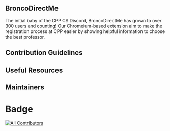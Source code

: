 ## BroncoDirectMe
The initial baby of the CPP CS Discord, BroncoDirectMe has grown to over 300 users and counting! Our Chromeium-based extension aim to make the registration process at CPP easier by showing helpful information to choose the best professor.
## Contribution Guidelines

## Useful Resources

## Maintainers

<!-- ALL-CONTRIBUTORS-LIST:START - Do not remove or modify this section -->
<!-- prettier-ignore-start -->
<!-- markdownlint-disable -->

<!-- markdownlint-restore -->
<!-- prettier-ignore-end -->

<!-- ALL-CONTRIBUTORS-LIST:END -->

# Badge
[![All Contributors](https://img.shields.io/github/all-contributors/BroncoDirectMe/BroncoDirectMe?color=ee8449&style=flat-square)](#contributors)